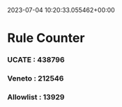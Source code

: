 2023-07-04 10:20:33.055462+00:00
# Rule Counter 
 ### UCATE : 438796

 ### Veneto : 212546

 ### Allowlist : 13929